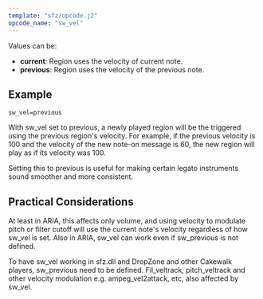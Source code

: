 ```yaml
---
template: "sfz/opcode.j2"
opcode_name: "sw_vel"
---
```

Values can be:

- **current**: Region uses the velocity of current note.
- **previous**: Region uses the velocity of the previous note.

## Example

```sfz
sw_vel=previous
```

With sw_vel set to previous, a newly played region will be the triggered using the
previous region's velocity. For example, if the previous velocity is 100
and the velocity of the new note-on message is 60, the new region will play as if
its velocity was 100.

Setting this to previous is useful for making certain legato instruments sound
smoother and more consistent.

## Practical Considerations

At least in ARIA, this affects only volume, and using velocity to modulate
pitch or filter cutoff will use the current note's velocity regardless of how
sw_vel is set. Also in ARIA, sw_vel can work even if sw_previous is not defined.

To have sw_vel working in sfz.dll and DropZone and other Cakewalk players,
sw_previous need to be defined. Fil_veltrack, pitch_veltrack and other
velocity modulation e.g. ampeg_vel2attack, etc, also affected by sw_vel.
